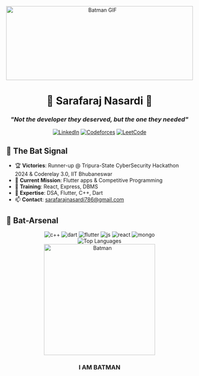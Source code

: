 <div align="center">
  <img src="https://media.giphy.com/media/12qFOaBbu9TZny/giphy.gif" width="100%" height="200px" alt="Batman GIF"/>

# 🦇 Sarafaraj Nasardi 🦇
### *"Not the developer they deserved, but the one they needed"*

[![LinkedIn](https://img.shields.io/badge/LinkedIn-0077B5?style=for-the-badge&logo=linkedin&logoColor=white)](https://linkedin.com/in/sarafaraj-nasardi-7722b31b3)
[![Codeforces](https://img.shields.io/badge/Codeforces-445f9d?style=for-the-badge&logo=Codeforces&logoColor=white)](https://codeforces.com/profile/sarafarajnasardi)
[![LeetCode](https://img.shields.io/badge/-LeetCode-FFA116?style=for-the-badge&logo=LeetCode&logoColor=black)](https://leetcode.com/u/Sarafaraj/)
</div>

## 🦇 The Bat Signal
- 🏆 **Victories**: Runner-up @ Tripura-State CyberSecurity Hackathon 2024 & Coderelay 3.0, IIT Bhubaneswar
- 🌃 **Current Mission**: Flutter apps & Competitive Programming
- 🦇 **Training**: React, Express, DBMS
- 💬 **Expertise**: DSA, Flutter, C++, Dart
- 📫 **Contact**: sarafarajnasardi786@gmail.com

## 🦇 Bat-Arsenal
<div align="center">
  <img src="https://img.shields.io/badge/C++-00599C?style=for-the-badge&logo=c%2B%2B&logoColor=white" alt="c++" />
  <img src="https://img.shields.io/badge/Dart-0175C2?style=for-the-badge&logo=dart&logoColor=white" alt="dart" />
  <img src="https://img.shields.io/badge/Flutter-02569B?style=for-the-badge&logo=flutter&logoColor=white" alt="flutter" />
  <img src="https://img.shields.io/badge/JavaScript-F7DF1E?style=for-the-badge&logo=javascript&logoColor=black" alt="js" />
  <img src="https://img.shields.io/badge/React-20232A?style=for-the-badge&logo=react&logoColor=61DAFB" alt="react" />
  <img src="https://img.shields.io/badge/MongoDB-4EA94B?style=for-the-badge&logo=mongodb&logoColor=white" alt="mongo" />
</div>

<div align="center">
  <img src="https://github-readme-stats.vercel.app/api/top-langs?username=sarafarajnasardi&show_icons=true&locale=en&layout=compact&theme=radical&hide_border=true&bg_color=0D1117" alt="Top Languages" />
</div>

<div align="center">
  <img src="https://media.giphy.com/media/ZVik7pBtu9dNS/giphy.gif" width="300px" alt="Batman"/>
  <h3>I AM BATMAN</h3>
</div>
